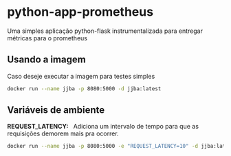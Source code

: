 # python-app-prometheus

Uma simples aplicação python-flask instrumentalizada para entregar métricas para o prometheus

## Usando a imagem

Caso deseje executar a imagem para testes simples  

```bash
docker run --name jjba -p 8080:5000 -d jjba:latest
```

## Variáveis de ambiente

**REQUEST_LATENCY:**&nbsp;&nbsp; Adiciona um intervalo de tempo para que as requisições demorem mais pra ocorrer.  

```bash
docker run --name jjba -p 8080:5000 -e "REQUEST_LATENCY=10" -d jjba:latest
```
